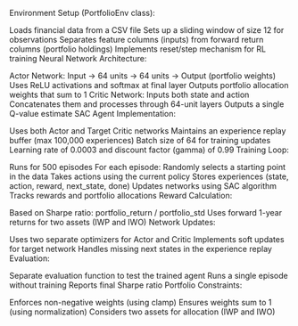 Environment Setup (PortfolioEnv class):

Loads financial data from a CSV file
Sets up a sliding window of size 12 for observations
Separates feature columns (inputs) from forward return columns (portfolio holdings)
Implements reset/step mechanism for RL training
Neural Network Architecture:

Actor Network:
Input → 64 units → 64 units → Output (portfolio weights)
Uses ReLU activations and softmax at final layer
Outputs portfolio allocation weights that sum to 1
Critic Network:
Inputs both state and action
Concatenates them and processes through 64-unit layers
Outputs a single Q-value estimate
SAC Agent Implementation:

Uses both Actor and Target Critic networks
Maintains an experience replay buffer (max 100,000 experiences)
Batch size of 64 for training updates
Learning rate of 0.0003 and discount factor (gamma) of 0.99
Training Loop:

Runs for 500 episodes
For each episode:
Randomly selects a starting point in the data
Takes actions using the current policy
Stores experiences (state, action, reward, next_state, done)
Updates networks using SAC algorithm
Tracks rewards and portfolio allocations
Reward Calculation:

Based on Sharpe ratio: portfolio_return / portfolio_std
Uses forward 1-year returns for two assets (IWP and IWO)
Network Updates:

Uses two separate optimizers for Actor and Critic
Implements soft updates for target network
Handles missing next states in the experience replay
Evaluation:

Separate evaluation function to test the trained agent
Runs a single episode without training
Reports final Sharpe ratio
Portfolio Constraints:

Enforces non-negative weights (using clamp)
Ensures weights sum to 1 (using normalization)
Considers two assets for allocation (IWP and IWO)